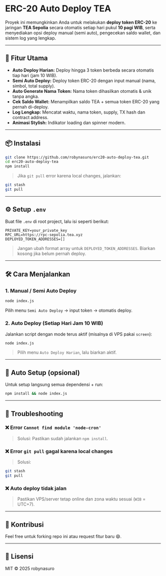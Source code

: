 # ERC-20 Auto Deploy TEA

Proyek ini memungkinkan Anda untuk melakukan **deploy token ERC-20** ke jaringan **TEA Sepolia** secara otomatis setiap hari pukul **10 pagi WIB**, serta menyediakan opsi deploy manual (semi auto), pengecekan saldo wallet, dan sistem log yang lengkap.

---

## 🚀 Fitur Utama

- **Auto Deploy Harian:** Deploy hingga 3 token berbeda secara otomatis tiap hari (jam 10 WIB).
- **Semi Auto Deploy:** Deploy token ERC-20 dengan input manual (nama, simbol, total supply).
- **Auto Generate Nama Token:** Nama token dihasilkan otomatis & unik tanpa angka.
- **Cek Saldo Wallet:** Menampilkan saldo TEA + semua token ERC-20 yang pernah di-deploy.
- **Log Lengkap:** Mencatat waktu, nama token, supply, TX hash dan contract address.
- **Animasi Stylish:** Indikator loading dan spinner modern.

---

## 📦 Instalasi

```bash
git clone https://github.com/robynasuro/erc20-auto-deploy-tea.git
cd erc20-auto-deploy-tea
npm install
```

> Jika `git pull` error karena local changes, jalankan:
```bash
git stash
git pull
```

---

## ⚙️ Setup `.env`

Buat file `.env` di root project, lalu isi seperti berikut:

```
PRIVATE_KEY=your_private_key
RPC_URL=https://rpc-sepolia.tea.xyz
DEPLOYED_TOKEN_ADDRESSES=[]
```

> Jangan ubah format array untuk `DEPLOYED_TOKEN_ADDRESSES`. Biarkan kosong jika belum pernah deploy.

---

## 🛠️ Cara Menjalankan

### 1. Manual / Semi Auto Deploy

```bash
node index.js
```

Pilih menu `Semi Auto Deploy` → input token → otomatis deploy.

### 2. Auto Deploy (Setiap Hari Jam 10 WIB)

Jalankan script dengan mode terus aktif (misalnya di VPS pakai `screen`):
```bash
node index.js
```

> Pilih menu `Auto Deploy Harian`, lalu biarkan aktif.

---

## 🧪 Auto Setup (opsional)

Untuk setup langsung semua dependensi + run:

```bash
npm install && node index.js
```

---

## 🧾 Troubleshooting

### ❌ Error `Cannot find module 'node-cron'`
> Solusi: Pastikan sudah jalankan `npm install`.

### ❌ Error `git pull` gagal karena local changes
> Solusi:
```bash
git stash
git pull
```

### ❌ Auto deploy tidak jalan
> Pastikan VPS/server tetap online dan zona waktu sesuai (`WIB` = UTC+7).

---

## 🤝 Kontribusi

Feel free untuk forking repo ini atau request fitur baru 😄.

---

## 📄 Lisensi

MIT © 2025 robynasuro